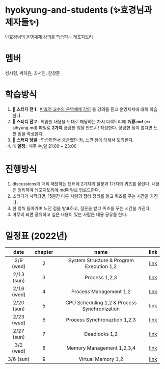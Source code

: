 # hyokyung-and-students (✨효경님과 제자들✨)
반효경님의 운영체제 강의를 학습하는 레포지토리

# 멤버
성시형, 박하은, 최서인, 한창훈

# 학습방식
1. 📝 **스터디 전 1** : [반효경 교수의 운영체제 강의](http://www.kocw.or.kr/home/cview.do?mty=p&kemId=1046323) 를 강의를 듣고 운영체제에 대해 학습한다.
2. 📝 **스터디 전 2** : 학습한 내용을 토대로 해당하는 차시 디렉토리에 **_이름.md_** (ex. sihyung.md) 파일로 **2가지** 궁금한 점을 반드시! 작성한다. 궁금한 점이 없다면 느낀 점을 작성한다.
3. 📝 **스터디 당일** : 학습하면서 궁금했던 점, 느낀 점에 대해서 토의한다.
4. 🗓 **일정** : 매주 수,일 21:00 ~ 23:00

# 진행방식
1. discussions에 매회 해당하는 챕터에 2가지의 질문과 1가지의 퀴즈를 올린다. 내용은 정리하여 레포지토리에 md파일로 업로드한다.
2. 스터디가 시작되면, 15분간 다른 사람의 챕터 정리를 읽고 퀴즈를 푸는 시간을 가진다.
3. 한 명씩 돌아가며 느낀 점을 발표하고, 질문을 받고 퀴즈를 푸는 시간을 가진다.
4. 마무리 되면 공유하고 싶은 내용이 있는 사람은 내용 공유를 한다.

# 일정표 (2022년)
|    date    | chapter |                     name                     | link |
|:----------:|:-------:|:--------------------------------------------:|:----:|
|  2/9 (wed) |    2    |   System Structure & Program Execution 1,2   | [link](https://core.ewha.ac.kr/publicview/C0101020140311132925816476?vmode=f) |
| 2/13 (sun) |    3    |                 Process 1,2,3                | [link](https://core.ewha.ac.kr/publicview/C0101020140318134023355997?vmode=f) |
| 2/16 (wed) |    4    |            Process Management 1,2            | [link](https://core.ewha.ac.kr/publicview/C0101020140321144554159683?vmode=f) |
| 2/20 (sun) |    5    | CPU Scheduling 1,2 & Process Synchronization | [link](https://core.ewha.ac.kr/publicview/C0101020140328151311578473?vmode=f) |
| 2/23 (wed) |    6    |         Process Synchronaztion 1,2,3         | [link](https://core.ewha.ac.kr/publicview/C0101020140404144354492628?vmode=f) |
| 2/27 (sun) |    7    |                 Deadlocks 1,2                | [link](https://core.ewha.ac.kr/publicview/C0101020140411151510275738?vmode=f) |
|  3/2 (wed) |    8    |           Memory Management 1,2,3,4          | [link](https://core.ewha.ac.kr/publicview/C0101020140425151219100144?vmode=f) |
|  3/6 (sun) |    9    |              Virtual Memory 1,2              | [link](https://core.ewha.ac.kr/publicview/C0101020140509151648408460?vmode=f) |
